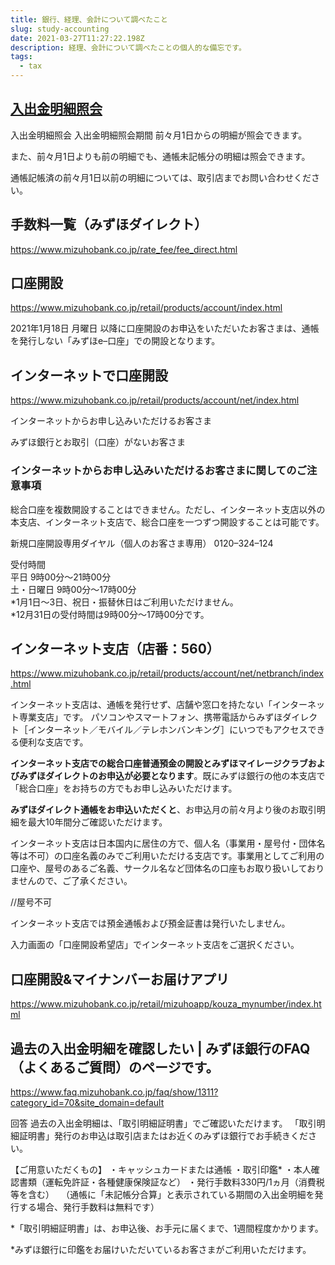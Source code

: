 ```yaml
---
title: 銀行、経理、会計について調べたこと
slug: study-accounting
date: 2021-03-27T11:27:22.198Z
description: 経理、会計について調べたことの個人的な備忘です。
tags:
  - tax
---
```

## [入出金明細照会](https://www.mizuhobank.co.jp/retail/products/direct/about/service/balance.html)

入出金明細照会
入出金明細照会期間
前々月1日からの明細が照会できます。

また、前々月1日よりも前の明細でも、通帳未記帳分の明細は照会できます。

通帳記帳済の前々月1日以前の明細については、取引店までお問い合わせください。

## 手数料一覧（みずほダイレクト）

<https://www.mizuhobank.co.jp/rate_fee/fee_direct.html>

## 口座開設

<https://www.mizuhobank.co.jp/retail/products/account/index.html>

2021年1月18日 月曜日 以降に口座開設のお申込をいただいたお客さまは、通帳を発行しない「みずほe–口座」での開設となります。

## インターネットで口座開設

<https://www.mizuhobank.co.jp/retail/products/account/net/index.html>

インターネットからお申し込みいただけるお客さま

みずほ銀行とお取引（口座）がないお客さま

### インターネットからお申し込みいただけるお客さまに関してのご注意事項

総合口座を複数開設することはできません。ただし、インターネット支店以外の本支店、インターネット支店で、総合口座を一つずつ開設することは可能です。

新規口座開設専用ダイヤル（個人のお客さま専用）
0120–324–124

受付時間  
平日 9時00分～21時00分  
土・日曜日 9時00分～17時00分  
*1月1日～3日、祝日・振替休日はご利用いただけません。  
*12月31日の受付時間は9時00分～17時00分です。

## インターネット支店（店番：560）

<https://www.mizuhobank.co.jp/retail/products/account/net/netbranch/index.html>

インターネット支店は、通帳を発行せず、店舗や窓口を持たない「インターネット専業支店」です。
パソコンやスマートフォン、携帯電話からみずほダイレクト［インターネット／モバイル／テレホンバンキング］にいつでもアクセスできる便利な支店です。

**インターネット支店での総合口座普通預金の開設とみずほマイレージクラブおよびみずほダイレクトのお申込が必要となります**。既にみずほ銀行の他の本支店で「総合口座」をお持ちの方でもお申し込みいただけます。

**みずほダイレクト通帳をお申込いただくと**、お申込月の前々月より後のお取引明細を最大10年間分ご確認いただけます。

インターネット支店は日本国内に居住の方で、個人名（事業用・屋号付・団体名等は不可）の口座名義のみでご利用いただける支店です。事業用としてご利用の口座や、屋号のあるご名義、サークル名など団体名の口座もお取り扱いしておりませんので、ご了承ください。

//屋号不可

インターネット支店では預金通帳および預金証書は発行いたしません。

入力画面の「口座開設希望店」でインターネット支店をご選択ください。

## 口座開設&マイナンバーお届けアプリ

<https://www.mizuhobank.co.jp/retail/mizuhoapp/kouza_mynumber/index.html>

## 過去の入出金明細を確認したい | みずほ銀行のFAQ（よくあるご質問）のページです。

<https://www.faq.mizuhobank.co.jp/faq/show/1311?category_id=70&site_domain=default>

回答
過去の入出金明細は、「取引明細証明書」でご確認いただけます。
「取引明細証明書」発行のお申込は取引店またはお近くのみずほ銀行でお手続きください。

【ご用意いただくもの】
・キャッシュカードまたは通帳
・取引印鑑*
・本人確認書類（運転免許証・各種健康保険証など）
・発行手数料330円/1ヵ月（消費税等を含む）
　（通帳に「未記帳分合算」と表示されている期間の入出金明細を発行する場合、発行手数料は無料です）

*「取引明細証明書」は、お申込後、お手元に届くまで、1週間程度かかります。

*みずほ銀行に印鑑をお届けいただいているお客さまがご利用いただけます。





